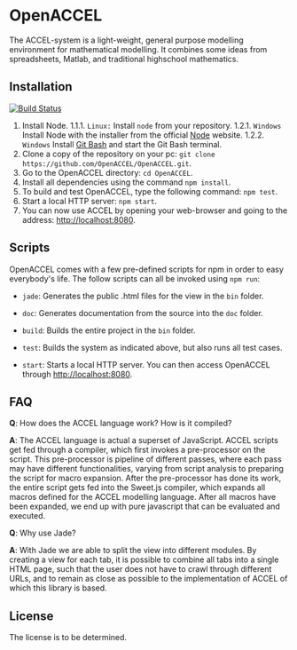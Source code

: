 OpenACCEL
=========

The ACCEL-system is a light-weight, general purpose modelling environment for mathematical modelling. It combines some ideas from spreadsheets, Matlab, and traditional highschool mathematics.

## Installation ##
[![Build Status](https://travis-ci.org/OpenACCEL/OpenACCEL.svg?branch=master)](https://travis-ci.org/OpenACCEL/OpenACCEL)

1. Install Node.
1.1.1. `Linux:` Install `node` from your repository.
1.2.1. `Windows` Install Node with the installer from the official [Node](http://nodejs.org/download/) website.
1.2.2. `Windows` Install [Git Bash](http://git-scm.com/) and start the Git Bash terminal.
2. Clone a copy of the repository on your pc: `git clone https://github.com/OpenACCEL/OpenACCEL.git`.
3. Go to the OpenACCEL directory: `cd OpenACCEL`.
4. Install all dependencies using the command `npm install`.
5. To build and test OpenACCEL, type the following command: `npm test`.
6. Start a local HTTP server: `npm start`.
7. You can now use ACCEL by opening your web-browser and going to the address: [http://localhost:8080](http://localhost:8080).

## Scripts ##
OpenACCEL comes with a few pre-defined scripts for npm in order to easy everybody's life.
The follow scripts can all be invoked using `npm run`:

* `jade`: Generates the public .html files for the view in the `bin` folder.
* `doc`: Generates documentation from the source into the `doc` folder.

* `build`: Builds the entire project in the `bin` folder.

* `test`: Builds the system as indicated above, but also runs all test cases.

* `start`: Starts a local HTTP server. You can then access OpenACCEL through [http://localhost:8080](http://localhost:8080).

## FAQ ##
**Q**: How does the ACCEL language work? How is it compiled?

**A**: The ACCEL language is actual a superset of JavaScript. ACCEL scripts get fed through a compiler, which first invokes a pre-processor on the script. This pre-processor is pipeline of different passes, where each pass may have different functionalities, varying from script analysis to preparing the script for macro expansion. After the pre-processor has done its work, the entire script gets fed into the Sweet.js compiler, which expands all macros defined for the ACCEL modelling language. After all macros have been expanded, we end up with pure javascript that can be evaluated and executed.

**Q**: Why use Jade?

**A**: With Jade we are able to split the view into different modules. By creating a view for each tab, it is possible to combine all tabs into a single HTML page, such that the user does not have to crawl through different URLs, and to remain as close as possible to the implementation of ACCEL of which this library is based.

## License ##
The license is to be determined.
